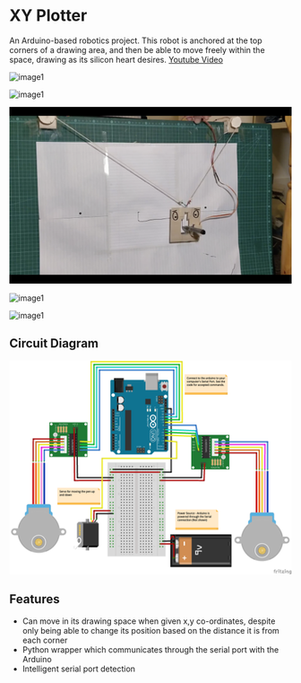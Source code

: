 # XY Plotter
An Arduino-based robotics project. This robot is anchored at the top corners of a drawing area, and then be able to move freely within the space, drawing as its silicon heart desires. 
[Youtube Video](https://youtu.be/Ub-ViXvHKfk)


![image1](readme_files/PB1.png)

![image1](readme_files/PB2.png)

![image1](readme_files/PB3.png)

![image1](readme_files/PB4.png)

![image1](readme_files/PB5.png)

## Circuit Diagram
![Circuit Diagam](readme_files/circuit_diagram.png)

## Features
* Can move in its drawing space when given x,y co-ordinates, despite only being able to change its position based on the distance it is from each corner
* Python wrapper which communicates through the serial port with the Arduino
* Intelligent serial port detection
